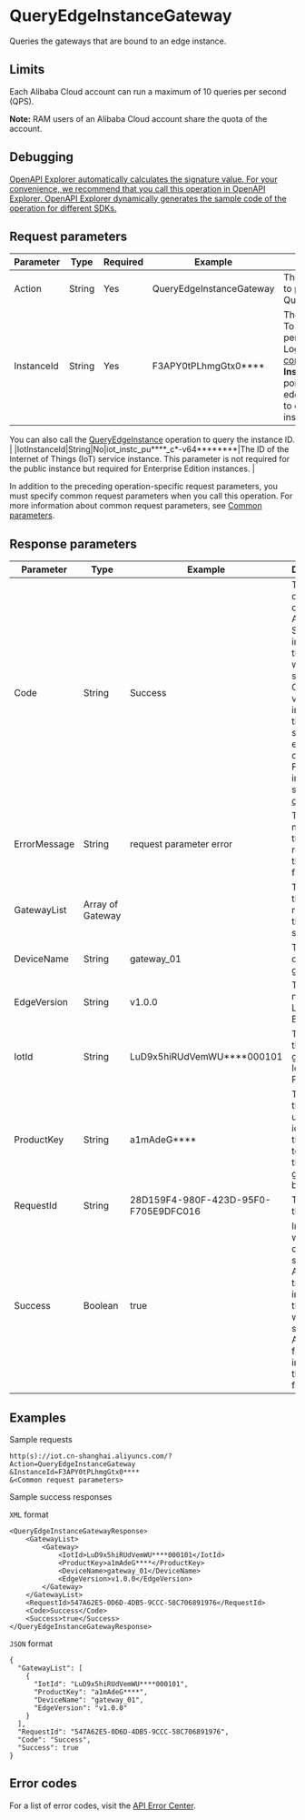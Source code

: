 # QueryEdgeInstanceGateway

Queries the gateways that are bound to an edge instance.

## Limits

Each Alibaba Cloud account can run a maximum of 10 queries per second \(QPS\).

**Note:** RAM users of an Alibaba Cloud account share the quota of the account.

## Debugging

[OpenAPI Explorer automatically calculates the signature value. For your convenience, we recommend that you call this operation in OpenAPI Explorer. OpenAPI Explorer dynamically generates the sample code of the operation for different SDKs.](https://api.aliyun.com/#product=Iot&api=QueryEdgeInstanceGateway&type=RPC&version=2018-01-20)

## Request parameters

|Parameter|Type|Required|Example|Description|
|---------|----|--------|-------|-----------|
|Action|String|Yes|QueryEdgeInstanceGateway|The operation that you want to perform. Set the value to QueryEdgeInstanceGateway. |
|InstanceId|String|Yes|F3APY0tPLhmgGtx0\*\*\*\*|The ID of the edge instance. To obtain the instance ID, perform the following steps: Log on to the [Link IoT Edge console](https://iot.console.aliyun.com/le/instance/list). On the **Edge Instances** page, move the pointer over the name of the edge instance that you want to query and obtain the instance ID.

 You can also call the [QueryEdgeInstance](~~135214~~) operation to query the instance ID. |
|IotInstanceId|String|No|iot\_instc\_pu\*\*\*\*\_c\*-v64\*\*\*\*\*\*\*\*|The ID of the Internet of Things \(IoT\) service instance. This parameter is not required for the public instance but required for Enterprise Edition instances. |

In addition to the preceding operation-specific request parameters, you must specify common request parameters when you call this operation. For more information about common request parameters, see [Common parameters](~~30561~~).

## Response parameters

|Parameter|Type|Example|Description|
|---------|----|-------|-----------|
|Code|String|Success|The return code of the operation. A value of Success indicates that the call was successful. Other values indicate that specific errors occurred. For more information, see [Error codes](~~135200~~). |
|ErrorMessage|String|request parameter error|The error message that is returned if the call failed. |
|GatewayList|Array of Gateway| |The data that is returned if the call was successful. |
|DeviceName|String|gateway\_01|The name of the gateway. |
|EdgeVersion|String|v1.0.0|The version number of Link IoT Edge. |
|IotId|String|LuD9x5hiRUdVemWU\*\*\*\*000101|The ID of the gateway in IoT Platform. |
|ProductKey|String|a1mAdeG\*\*\*\*|The key that uniquely identifies the product to which the gateway belongs. |
|RequestId|String|28D159F4-980F-423D-95F0-F705E9DFC016|The ID of the request. |
|Success|Boolean|true|Indicates whether the call was successful. A value of true indicates that the call was successful. A value of false indicates that the call failed. |

## Examples

Sample requests

```
http(s)://iot.cn-shanghai.aliyuncs.com/? Action=QueryEdgeInstanceGateway
&InstanceId=F3APY0tPLhmgGtx0****
&<Common request parameters>
```

Sample success responses

`XML` format

```
<QueryEdgeInstanceGatewayResponse>
    <GatewayList>
        <Gateway>
            <IotId>LuD9x5hiRUdVemWU****000101</IotId>
            <ProductKey>a1mAdeG****</ProductKey>
            <DeviceName>gateway_01</DeviceName>
            <EdgeVersion>v1.0.0</EdgeVersion>
        </Gateway>
    </GatewayList>
    <RequestId>547A62E5-0D6D-4DB5-9CCC-58C706891976</RequestId>
    <Code>Success</Code>
    <Success>true</Success>
</QueryEdgeInstanceGatewayResponse>
```

`JSON` format

```
{
  "GatewayList": [
    {
      "IotId": "LuD9x5hiRUdVemWU****000101",
      "ProductKey": "a1mAdeG****",
      "DeviceName": "gateway_01",
      "EdgeVersion": "v1.0.0"
    }
  ],
  "RequestId": "547A62E5-0D6D-4DB5-9CCC-58C706891976",
  "Code": "Success",
  "Success": true
}
```

## Error codes

For a list of error codes, visit the [API Error Center](https://error-center.alibabacloud.com/status/product/Iot).

